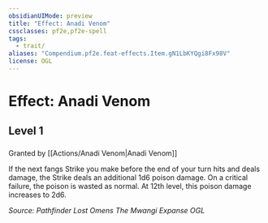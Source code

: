 ```yaml
---
obsidianUIMode: preview
title: "Effect: Anadi Venom"
cssclasses: pf2e,pf2e-spell
tags:
  - trait/
aliases: "Compendium.pf2e.feat-effects.Item.gN1LbKYQgi8Fx98V"
license: OGL
---
```

# Effect: Anadi Venom
## Level 1
### 






Granted by [[Actions/Anadi Venom|Anadi Venom]]

If the next fangs Strike you make before the end of your turn hits and deals damage, the Strike deals an additional 1d6 poison damage. On a critical failure, the poison is wasted as normal. At 12th level, this poison damage increases to 2d6.

*Source: Pathfinder Lost Omens The Mwangi Expanse*
*OGL*